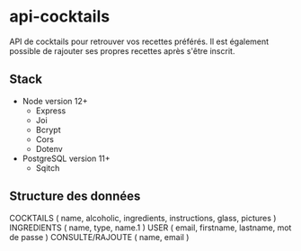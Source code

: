 # api-cocktails

<description>

API de cocktails pour retrouver vos recettes préférés. Il est également possible de rajouter ses propres recettes après s'être inscrit.

<description>

## Stack

- Node version 12+
  - Express
  - Joi
  - Bcrypt
  - Cors
  - Dotenv
- PostgreSQL version 11+
  - Sqitch

## Structure des données

<mcd>

COCKTAILS ( name, alcoholic, ingredients, instructions, glass, pictures )
INGREDIENTS ( name, type, name.1 )
USER ( email, firstname, lastname, mot de passe )
CONSULTE/RAJOUTE ( name, email )